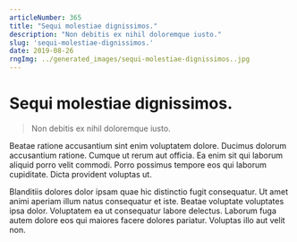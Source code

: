 ```yaml
---
articleNumber: 365
title: "Sequi molestiae dignissimos."
description: "Non debitis ex nihil doloremque iusto."
slug: 'sequi-molestiae-dignissimos.'
date: 2019-08-26
rngImg: ../generated_images/sequi-molestiae-dignissimos..jpg
---
```


# Sequi molestiae dignissimos.

> Non debitis ex nihil doloremque iusto.

Beatae ratione accusantium sint enim voluptatem dolore. Ducimus dolorum accusantium ratione. Cumque ut rerum aut officia. Ea enim sit qui laborum aliquid porro velit commodi. Porro possimus tempore eos qui laborum cupiditate. Dicta provident voluptas ut.
 Blanditiis dolores dolor ipsam quae hic distinctio fugit consequatur. Ut amet animi aperiam illum natus consequatur et iste. Beatae voluptate voluptates ipsa dolor. Voluptatem ea ut consequatur labore delectus. Laborum fuga autem dolore eos qui maiores facere dolores pariatur. Voluptas illo aut velit non.
